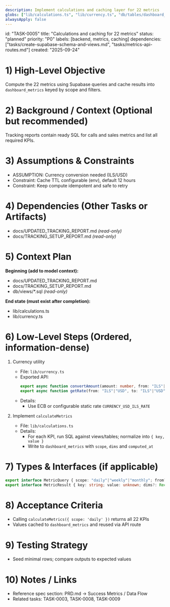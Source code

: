 ```yaml
---
description: Implement calculations and caching layer for 22 metrics
globs: ["lib/calculations.ts", "lib/currency.ts", "db/tables/dashboard_metrics.sql"]
alwaysApply: false
---
```


id: "TASK-0005"
title: "Calculations and caching for 22 metrics"
status: "planned"
priority: "P0"
labels: [backend, metrics, caching]
dependencies: ["tasks/create-supabase-schema-and-views.md", "tasks/metrics-api-routes.md"]
created: "2025-09-24"

# 1) High-Level Objective

Compute the 22 metrics using Supabase queries and cache results into `dashboard_metrics` keyed by scope and filters.

# 2) Background / Context (Optional but recommended)

Tracking reports contain ready SQL for calls and sales metrics and list all required KPIs.

# 3) Assumptions & Constraints

- ASSUMPTION: Currency conversion needed (ILS/USD)
- Constraint: Cache TTL configurable (env), default 12 hours
- Constraint: Keep compute idempotent and safe to retry

# 4) Dependencies (Other Tasks or Artifacts)

- docs/UPDATED_TRACKING_REPORT.md _(read-only)_
- docs/TRACKING_SETUP_REPORT.md _(read-only)_

# 5) Context Plan

**Beginning (add to model context):**

- docs/UPDATED_TRACKING_REPORT.md
- docs/TRACKING_SETUP_REPORT.md
- db/views/*.sql _(read-only)_

**End state (must exist after completion):**

- lib/calculations.ts
- lib/currency.ts

# 6) Low-Level Steps (Ordered, information-dense)

1. Currency utility

   - File: `lib/currency.ts`
   - Exported API:
     ```ts
     export async function convertAmount(amount: number, from: "ILS"|"USD", to: "ILS"|"USD"): Promise<number>;
     export async function getRate(from: "ILS"|"USD", to: "ILS"|"USD"): Promise<number>;
     ```
   - Details:
     - Use ECB or configurable static rate `CURRENCY_USD_ILS_RATE`

2. Implement `calculateMetrics`

   - File: `lib/calculations.ts`
   - Details:
     - For each KPI, run SQL against views/tables; normalize into `{ key, value }`
     - Write to `dashboard_metrics` with `scope`, `dims` and `computed_at`

# 7) Types & Interfaces (if applicable)

```ts
export interface MetricQuery { scope: "daily"|"weekly"|"monthly"; from?: string; to?: string; ownerId?: string; source?: string; currency?: "ILS" | "USD"; }
export interface MetricResult { key: string; value: unknown; dims?: Record<string, unknown>; computedAt: string; }
```

# 8) Acceptance Criteria

- Calling `calculateMetrics({ scope: 'daily' })` returns all 22 KPIs
- Values cached to `dashboard_metrics` and reused via API route

# 9) Testing Strategy

- Seed minimal rows; compare outputs to expected values

# 10) Notes / Links

- Reference spec section: PRD.md → Success Metrics / Data Flow
- Related tasks: TASK-0003, TASK-0008, TASK-0009


